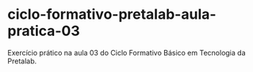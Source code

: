 # ciclo-formativo-pretalab-aula-pratica-03
Exercício prático na aula 03 do Ciclo Formativo Básico em Tecnologia da Pretalab.
